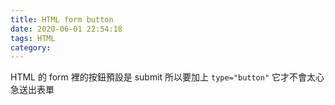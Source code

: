 ```yaml
---
title: HTML form button
date: 2020-06-01 22:54:18
tags: HTML
category:
---
```


HTML 的 form 裡的按鈕預設是 submit
所以要加上 `type="button"` 它才不會太心急送出表單
